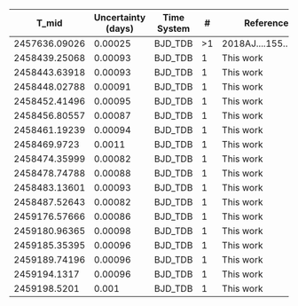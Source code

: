 |T_mid|Uncertainty (days)           |Time System|#                                            |Reference                           |
|-----|-----------------------------|-----------|---------------------------------------------|------------------------------------|
|2457636.09026|0.00025                      |BJD_TDB    |>1                                           |2018AJ....155..112B                 |
|2458439.25068|0.00093                      |BJD_TDB    |1                                            |This work                           |
|2458443.63918|0.00093                      |BJD_TDB    |1                                            |This work                           |
|2458448.02788|0.00091                      |BJD_TDB    |1                                            |This work                           |
|2458452.41496|0.00095                      |BJD_TDB    |1                                            |This work                           |
|2458456.80557|0.00087                      |BJD_TDB    |1                                            |This work                           |
|2458461.19239|0.00094                      |BJD_TDB    |1                                            |This work                           |
|2458469.9723|0.0011                       |BJD_TDB    |1                                            |This work                           |
|2458474.35999|0.00082                      |BJD_TDB    |1                                            |This work                           |
|2458478.74788|0.00088                      |BJD_TDB    |1                                            |This work                           |
|2458483.13601|0.00093                      |BJD_TDB    |1                                            |This work                           |
|2458487.52643|0.00082                      |BJD_TDB    |1                                            |This work                           |
|2459176.57666|0.00086                      |BJD_TDB    |1                                            |This work                           |
|2459180.96365|0.00098                      |BJD_TDB    |1                                            |This work                           |
|2459185.35395|0.00096                      |BJD_TDB    |1                                            |This work                           |
|2459189.74196|0.00096                      |BJD_TDB    |1                                            |This work                           |
|2459194.1317|0.00096                      |BJD_TDB    |1                                            |This work                           |
|2459198.5201|0.001                        |BJD_TDB    |1                                            |This work                           |
